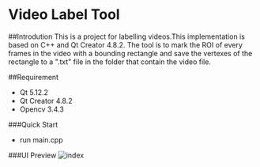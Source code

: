 # Video Label Tool #

##Introdution
This is a project for labelling videos.This implementation is based on C++ and Qt Creator 4.8.2. The tool is to mark the ROI  of every frames in the video with a bounding rectangle and save the vertexes of the rectangle to a ".txt" file in the folder that contain the video file.

##Requirement
- Qt 5.12.2
- Qt Creator 4.8.2
- Opencv 3.4.3

###Quick Start

- run main.cpp

###UI Preview
![index](https://github.com/Mirrorcyj/Video_Label_Tool/raw/master/UI/video_label_tool.png)




